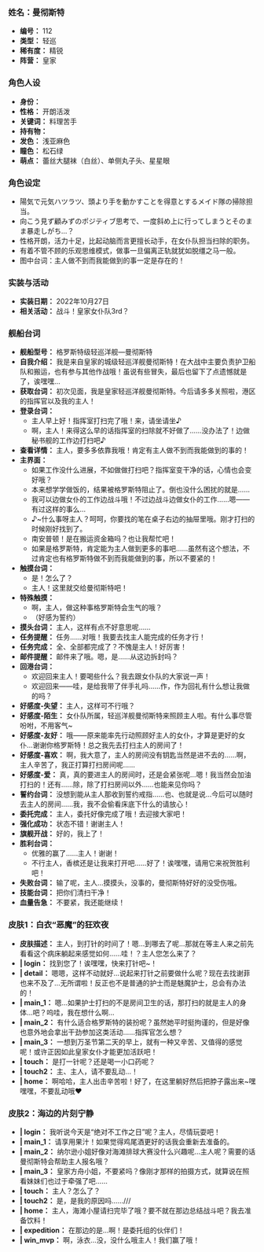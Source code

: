 ### 姓名：曼彻斯特
* **编号：** 112
* **类型：** 轻巡
* **稀有度：** 精锐
* **阵营：** 皇家


### 角色人设
* **身份：** 
* **性格：** 开朗活泼
* **关键词：** 料理苦手
* **持有物：** 
* **发色：** 浅亚麻色
* **瞳色：** 松石绿
* **萌点：** 蕾丝大腿袜（白丝）、单侧丸子头、星星眼


### 角色设定
* 陽気で元気ハツラツ、頭より手を動かすことを得意とするメイド隊の掃除担当。
* 向こう見ず顧みずのポジティブ思考で、一度斜め上に行ってしまうとそのまま暴走しがち…？
* 性格开朗，活力十足，比起动脑而言更擅长动手，在女仆队担当扫除的职务。
* 有着不管不顾的乐观思维模式，做事一旦偏离正轨就犹如脱缰之马一般。
* 图中台词：主人做不到而我能做到的事一定是存在的！


### 实装与活动
* **实装日期：** 2022年10月27日
* **相关活动：** 战斗！皇家女仆队3rd？


### 舰船台词
* **舰船型号：** 格罗斯特级轻巡洋舰—曼彻斯特
* **自我介绍：** 我是来自皇家的城级轻巡洋舰曼彻斯特！在大战中主要负责护卫船队和搬运，也有参与其他作战哦！虽说有些冒失，最后也留下了点遗憾就是了，诶嘿嘿…
* **获取台词：** 初次见面，我是皇家轻巡洋舰曼彻斯特。今后请多多关照啦，港区的指挥官以及我的主人！
* **登录台词：**
  * 主人早上好！指挥室打扫完了哦！来，请坐请坐♪
  * 啊，主人！来得这么早的话指挥室的扫除就不好做了……没办法了！边做秘书舰的工作边打扫吧♪
* **查看详情：** 主人，要多多依靠我哦！肯定有主人做不到而我能做到的事的！
* **主界面：**
  * 如果工作没什么进展，不如做做打扫吧？指挥室变干净的话，心情也会变好哦？
  * 本来想学学做饭的，结果被格罗斯特阻止了。倒也没什么困扰的就是……
  * 我可以边做女仆的工作边战斗哦！不过边战斗边做女仆的工作……嗯——有过这样的事么…
  * ♪~什么事呀主人？呵呵，你要找的笔在桌子右边的抽屉里哦。刚才打扫的时候刚好找到了。
  * 南安普顿！是在搬运资金箱吗？也让我帮忙吧！
  * 如果是格罗斯特，肯定能为主人做到更多的事吧……虽然有这个想法，不过肯定也有格罗斯特做不到而我能做到的事，所以不要紧的！
* **触摸台词：**
  * 是！怎么了？
  * 主人！这里就交给曼彻斯特吧！
* **特殊触摸：**
  * 啊，主人，做这种事格罗斯特会生气的哦？
  * （好感为誓约）
* **摸头台词：** 主人，这样有点不好意思呢……
* **任务提醒：** 任务……对哦！我要去找主人能完成的任务才行！
* **任务完成：** 全、全部都完成了？不愧是主人！好厉害！
* **邮件提醒：** 邮件来了哦。嗯，是……从这边拆封吗？
* **回港台词：**
  * 欢迎回来主人！要喝些什么？我去跟女仆队的大家说一声！
  * 欢迎回来——哇，是给我带了伴手礼吗……作，作为回礼有什么想让我做的吗？
* **好感度-失望：** 主人，这样可不行哦？
* **好感度-陌生：** 女仆队所属，轻巡洋舰曼彻斯特来照顾主人啦。有什么事尽管吩咐，不用客气~
* **好感度-友好：** 哦——原来能率先行动照顾好主人的女仆，才算是更好的女仆…谢谢你格罗斯特！总之我先去打扫主人的房间了！
* **好感度-喜欢：** 啊，我大意了，主人的房间没有钥匙当然是进不去的……啊，主人辛苦了，我正打算打扫房间呢……
* **好感度-爱：** 真，真的要进主人的房间时，还是会紧张呢…嗯！我当然会加油打扫的！还有……除，除了打扫房间以外……也能来见你吗？
* **誓约台词：** 没想到能从主人那收到誓约戒指……也、也就是说…今后可以随时去主人的房间……我，我不会偷看床底下什么的请放心！
* **委托完成：** 主人，委托好像完成了哦！去迎接大家吧！
* **强化成功：** 状态不错！谢谢主人！
* **旗舰开战：** 好的，我上了！
* **胜利台词：**
  * 优雅的赢了……主人！谢谢！
  * 不行主人，香槟还是让我来打开吧……好了！诶嘿嘿，请用它来祝贺胜利吧！
* **失败台词：** 输了呢，主人…摸摸头，没事的，曼彻斯特好好的没受伤哦。
* **技能台词：** 把你们清扫干净！
* **血量告急：** 不要紧，我还能继续！


### 皮肤1：白衣“恶魔”的狂欢夜
* **皮肤描述：** 主人，到打针的时间了！嗯…到哪去了呢…那就在等主人来之前先看看这个病床躺起来感觉如何……哇！？主人您怎么来了？
* **| login：** 找到您了！诶嘿嘿，快来打针吧~！
* **| detail：** 嗯嗯，这样不动就好…说起来打针之前要做什么呢？现在去找谢菲也来不及了…无所谓啦！反正也不是普通的护士而是魅魔护士，总会有办法的！
* **| main_1：** 嗯…如果护士打扫的不是房间卫生的话，那打扫的就是主人的身体…吧？呜哇，我在想什么啊…
* **| main_2：** 有什么适合格罗斯特的装扮呢？虽然她平时挺拘谨的，但是好像也意外地会拿出干劲参加这类活动……指挥官怎么想？
* **| main_3：** 一想到万圣节第二天的早上，就有一种又辛苦、又值得的感觉呢！或许正因如此皇家女仆才能更加活跃吧！
* **| touch：** 是打一针呢？还是喝一小口药呢？
* **| touch2：** 主、主人，请不要乱动…！
* **| home：** 啊哈哈，主人出击辛苦啦！好了，在这里躺好然后把脖子露出来~嘿嘿嘿，不要乱动哦♥


### 皮肤2：海边的片刻宁静
* **| login：** 我听说今天是“绝对不工作之日”呢？主人，尽情玩耍吧！
* **| main_1：** 请享用果汁！如果觉得鸡尾酒更好的话我会重新去准备的。
* **| main_2：** 纳尔逊小姐好像对海滩排球大赛没什么兴趣呢…主人呢？需要的话曼彻斯特会帮助主人报名哦？
* **| main_3：** 皇家方舟小姐，不要紧吗？像刚才那样的拍摄方式，就算说在照看妹妹们也过于牵强了吧……
* **| touch：** 主人？怎么了？
* **| touch2：** 是，是我的原因吗……///
* **| home：** 主人，海滩小屋请扫完毕了哦？要不就在那边总结战斗吧？我去准备饮料！
* **| expedition：** 在那边的是…啊！是委托组的伙伴们！
* **| win_mvp：** 啊，泳衣…没，没什么哦主人！我们赢了哦！
